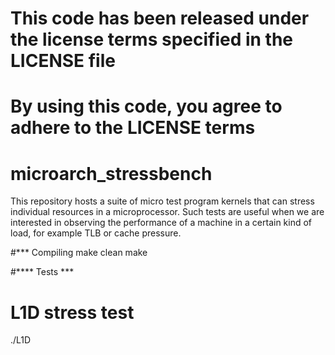 # This code has been released under the license terms specified in the LICENSE file
# By using this code, you agree to adhere to the LICENSE terms

# microarch_stressbench
This repository hosts a suite of micro test program kernels that can stress individual resources in a microprocessor. Such tests are useful when we are interested in observing the performance of a machine in a certain kind of load, for example TLB or cache pressure. 

#*** Compiling 
make clean
make 

#**** Tests *** 

# L1D  stress test
./L1D
